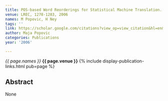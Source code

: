 ```yaml
---
title: POS-based Word Reorderings for Statistical Machine Translation.
venue: LREC, 1278-1283, 2006
names: M Popovic, H Ney
tags: ''
link: https://scholar.google.com/citations?view_op=view_citation&hl=en&user=KdAV2Y0AAAAJ&citation_for_view=KdAV2Y0AAAAJ:u-x6o8ySG0sC
author: Maja Popovic
categories: Publications
year: '2006'

---
```


*{{ page.names }}*
**{{ page.venue }}**
{% include display-publication-links.html pub=page %}
## Abstract

None